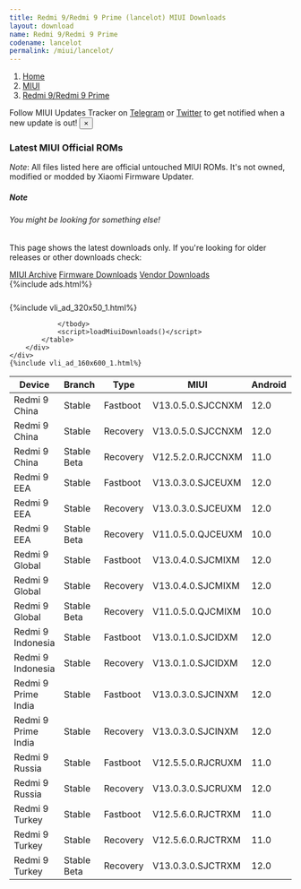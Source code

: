```yaml
---
title: Redmi 9/Redmi 9 Prime (lancelot) MIUI Downloads
layout: download
name: Redmi 9/Redmi 9 Prime
codename: lancelot
permalink: /miui/lancelot/
---
```

<nav aria-label="breadcrumb">
    <ol class="breadcrumb">
        <li class="breadcrumb-item"><a href="/">Home</a></li>
        <li class="breadcrumb-item"><a href="/miui/">MIUI</a></li>
        <li class="breadcrumb-item active" aria-current="page"><a href="/miui/lancelot/">Redmi 9/Redmi 9 Prime</a></li>
    </ol>
</nav>
<div class="alert alert-primary alert-dismissible fade show" role="alert">
    Follow MIUI Updates Tracker on <a href="https://t.me/MIUIUpdatesTracker" class="alert-link">Telegram</a>
     or <a href="https://twitter.com/MiFwUpdater" class="alert-link">Twitter</a> to get notified when a new update is out!
    <button type="button" class="close" data-dismiss="alert" aria-label="Close">
        <span aria-hidden="true">&times;</span>
    </button>
</div>

### Latest MIUI Official ROMs
*Note*: All files listed here are official untouched MIUI ROMs. It's not owned, modified or modded by Xiaomi Firmware Updater.
<div class="card">
  <div class="card-body">
    <h5 class="card-title">Note</h5>
    <h6 class="card-subtitle mb-2 text-muted">You might be looking for something else!</h6>
    <p class="card-text">This page shows the latest downloads only.
     If you're looking for older releases or other downloads check:</p>
    <a href="/archive/miui/lancelot/" class="card-link">MIUI Archive</a>
    <a href="/firmware/lancelot/" class="card-link">Firmware Downloads</a>
    <a href="/vendor/lancelot/" class="card-link">Vendor Downloads</a>
  </div>
</div>
{%include ads.html%}
<div class="row justify-content-center">
    <div class="col-10">
        <div class="table-responsive-md" style="margin-top: 25px;">
            {%include vli_ad_320x50_1.html%}
            <table id="miui" class="display dt-responsive nowrap compact table table-striped table-hover table-sm">
                <thead class="thead-dark">
                    <tr>
                        <th data-ref="device">Device</th>
                        <th data-ref="branch">Branch</th>
                        <th data-ref="type">Type</th>
                        <th data-ref="miui">MIUI</th>
                        <th data-ref="android">Android</th>
                        <th data-ref="size">Size</th>
                        <th data-ref="size">Date</th>
                        <th data-ref="link">Link</th>
                    </tr>
                </thead>
                <tbody>
                <tr><td>Redmi 9 China</td><td>Stable</td><td>Fastboot</td><td>V13.0.5.0.SJCCNXM</td><td>12.0</td><td>4.9 GB</td><td>2022-09-19</td><td><a href="/miui/lancelot/stable/V13.0.5.0.SJCCNXM/">Download</a></td></tr>
<tr><td>Redmi 9 China</td><td>Stable</td><td>Recovery</td><td>V13.0.5.0.SJCCNXM</td><td>12.0</td><td>4.0 GB</td><td>2022-09-26</td><td><a href="/miui/lancelot/stable/V13.0.5.0.SJCCNXM/">Download</a></td></tr>
<tr><td>Redmi 9 China</td><td>Stable Beta</td><td>Recovery</td><td>V12.5.2.0.RJCCNXM</td><td>11.0</td><td>2.9 GB</td><td>2021-11-02</td><td><a href="/miui/lancelot/stable beta/V12.5.2.0.RJCCNXM/">Download</a></td></tr>
<tr><td>Redmi 9 EEA</td><td>Stable</td><td>Fastboot</td><td>V13.0.3.0.SJCEUXM</td><td>12.0</td><td>4.6 GB</td><td>2023-01-11</td><td><a href="/miui/lancelot/stable/V13.0.3.0.SJCEUXM/">Download</a></td></tr>
<tr><td>Redmi 9 EEA</td><td>Stable</td><td>Recovery</td><td>V13.0.3.0.SJCEUXM</td><td>12.0</td><td>2.8 GB</td><td>2023-01-31</td><td><a href="/miui/lancelot/stable/V13.0.3.0.SJCEUXM/">Download</a></td></tr>
<tr><td>Redmi 9 EEA</td><td>Stable Beta</td><td>Recovery</td><td>V11.0.5.0.QJCEUXM</td><td>10.0</td><td>1.9 GB</td><td>2020-08-13</td><td><a href="/miui/lancelot/stable beta/V11.0.5.0.QJCEUXM/">Download</a></td></tr>
<tr><td>Redmi 9 Global</td><td>Stable</td><td>Fastboot</td><td>V13.0.4.0.SJCMIXM</td><td>12.0</td><td>4.6 GB</td><td>2023-01-11</td><td><a href="/miui/lancelot/stable/V13.0.4.0.SJCMIXM/">Download</a></td></tr>
<tr><td>Redmi 9 Global</td><td>Stable</td><td>Recovery</td><td>V13.0.4.0.SJCMIXM</td><td>12.0</td><td>2.7 GB</td><td>2023-01-31</td><td><a href="/miui/lancelot/stable/V13.0.4.0.SJCMIXM/">Download</a></td></tr>
<tr><td>Redmi 9 Global</td><td>Stable Beta</td><td>Recovery</td><td>V11.0.5.0.QJCMIXM</td><td>10.0</td><td>1.9 GB</td><td>2020-08-13</td><td><a href="/miui/lancelot/stable beta/V11.0.5.0.QJCMIXM/">Download</a></td></tr>
<tr><td>Redmi 9 Indonesia</td><td>Stable</td><td>Fastboot</td><td>V13.0.1.0.SJCIDXM</td><td>12.0</td><td>4.3 GB</td><td>2022-11-03</td><td><a href="/miui/lancelot/stable/V13.0.1.0.SJCIDXM/">Download</a></td></tr>
<tr><td>Redmi 9 Indonesia</td><td>Stable</td><td>Recovery</td><td>V13.0.1.0.SJCIDXM</td><td>12.0</td><td>2.9 GB</td><td>2022-11-30</td><td><a href="/miui/lancelot/stable/V13.0.1.0.SJCIDXM/">Download</a></td></tr>
<tr><td>Redmi 9 Prime India</td><td>Stable</td><td>Fastboot</td><td>V13.0.3.0.SJCINXM</td><td>12.0</td><td>3.5 GB</td><td>2022-12-16</td><td><a href="/miui/lancelot/stable/V13.0.3.0.SJCINXM/">Download</a></td></tr>
<tr><td>Redmi 9 Prime India</td><td>Stable</td><td>Recovery</td><td>V13.0.3.0.SJCINXM</td><td>12.0</td><td>2.8 GB</td><td>2022-12-23</td><td><a href="/miui/lancelot/stable/V13.0.3.0.SJCINXM/">Download</a></td></tr>
<tr><td>Redmi 9 Russia</td><td>Stable</td><td>Fastboot</td><td>V12.5.5.0.RJCRUXM</td><td>11.0</td><td>3.9 GB</td><td>2022-07-19</td><td><a href="/miui/lancelot/stable/V12.5.5.0.RJCRUXM/">Download</a></td></tr>
<tr><td>Redmi 9 Russia</td><td>Stable</td><td>Recovery</td><td>V13.0.3.0.SJCRUXM</td><td>12.0</td><td>2.9 GB</td><td>2023-02-08</td><td><a href="/miui/lancelot/stable/V13.0.3.0.SJCRUXM/">Download</a></td></tr>
<tr><td>Redmi 9 Turkey</td><td>Stable</td><td>Fastboot</td><td>V12.5.6.0.RJCTRXM</td><td>11.0</td><td>3.7 GB</td><td>2022-08-22</td><td><a href="/miui/lancelot/stable/V12.5.6.0.RJCTRXM/">Download</a></td></tr>
<tr><td>Redmi 9 Turkey</td><td>Stable</td><td>Recovery</td><td>V12.5.6.0.RJCTRXM</td><td>11.0</td><td>2.5 GB</td><td>2022-08-29</td><td><a href="/miui/lancelot/stable/V12.5.6.0.RJCTRXM/">Download</a></td></tr>
<tr><td>Redmi 9 Turkey</td><td>Stable Beta</td><td>Recovery</td><td>V13.0.3.0.SJCTRXM</td><td>12.0</td><td>2.7 GB</td><td>2023-02-03</td><td><a href="/miui/lancelot/stable beta/V13.0.3.0.SJCTRXM/">Download</a></td></tr>

                </tbody>
                <script>loadMiuiDownloads()</script>
            </table>
        </div>
    </div>
    {%include vli_ad_160x600_1.html%}
</div>
